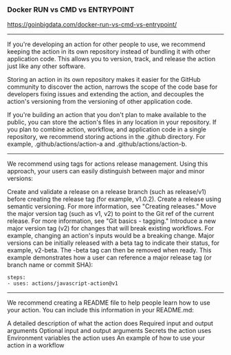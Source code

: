 
### Docker RUN vs CMD vs ENTRYPOINT
https://goinbigdata.com/docker-run-vs-cmd-vs-entrypoint/

---
If you're developing an action for other people to use, we recommend keeping the action in its own repository instead of bundling it with other application code. This allows you to version, track, and release the action just like any other software.

Storing an action in its own repository makes it easier for the GitHub community to discover the action, narrows the scope of the code base for developers fixing issues and extending the action, and decouples the action's versioning from the versioning of other application code.

If you're building an action that you don't plan to make available to the public, you can store the action's files in any location in your repository. If you plan to combine action, workflow, and application code in a single repository, we recommend storing actions in the .github directory. For example, .github/actions/action-a and .github/actions/action-b.

---

We recommend using tags for actions release management. Using this approach, your users can easily distinguish between major and minor versions:

Create and validate a release on a release branch (such as release/v1) before creating the release tag (for example, v1.0.2).
Create a release using semantic versioning. For more information, see "Creating releases."
Move the major version tag (such as v1, v2) to point to the Git ref of the current release. For more information, see "Git basics - tagging."
Introduce a new major version tag (v2) for changes that will break existing workflows. For example, changing an action's inputs would be a breaking change.
Major versions can be initially released with a beta tag to indicate their status, for example, v2-beta. The -beta tag can then be removed when ready.
This example demonstrates how a user can reference a major release tag (or branch name or commit SHA):
```
steps:
- uses: actions/javascript-action@v1
```

---

We recommend creating a README file to help people learn how to use your action. You can include this information in your README.md:

A detailed description of what the action does
Required input and output arguments
Optional input and output arguments
Secrets the action uses
Environment variables the action uses
An example of how to use your action in a workflow
